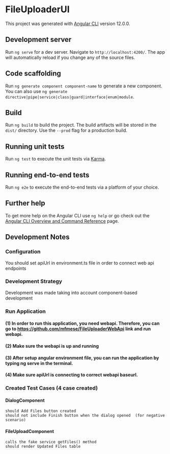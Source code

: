 # FileUploaderUI

This project was generated with [Angular CLI](https://github.com/angular/angular-cli) version 12.0.0.

## Development server

Run `ng serve` for a dev server. Navigate to `http://localhost:4200/`. The app will automatically reload if you change any of the source files.

## Code scaffolding

Run `ng generate component component-name` to generate a new component. You can also use `ng generate directive|pipe|service|class|guard|interface|enum|module`.

## Build

Run `ng build` to build the project. The build artifacts will be stored in the `dist/` directory. Use the `--prod` flag for a production build.

## Running unit tests

Run `ng test` to execute the unit tests via [Karma](https://karma-runner.github.io).

## Running end-to-end tests

Run `ng e2e` to execute the end-to-end tests via a platform of your choice.

## Further help

To get more help on the Angular CLI use `ng help` or go check out the [Angular CLI Overview and Command Reference](https://angular.io/cli) page.

## Development Notes

### Configuration
  You should set apiUrl in environment.ts file in order to connect web api endpoints
  
### Development Strategy
  Development was made taking into account component-based development

### Run Application
#### (1) In order to run this application, you need webapi. Therefore, you can go to https://github.com/mfmese/FileUploaderWebApi link and run webapi.
#### (2) Make sure the webapi is up and running
#### (3) After setup angular environment file, you can run the application by typing ng serve in the terminal.
#### (4) Make sure apiUrl is connecting to correct webapi baseurl.

### Created Test Cases (4 case created)
  #### DialogComponent
    should Add Files button created
    should not include Finish button when the dialog opened  (for negative scenario)
  #### FileUploadComponent
    calls the fake service getFiles() method
    should render Updated Files table
    
 
